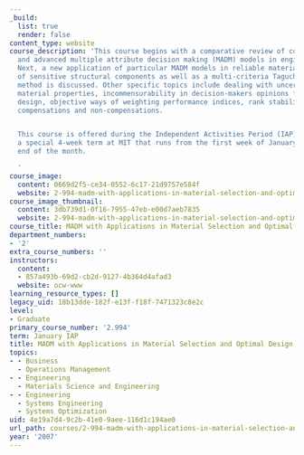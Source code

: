 ```yaml
---
_build:
  list: true
  render: false
content_type: website
course_description: 'This course begins with a comparative review of conventional
  and advanced multiple attribute decision making (MADM) models in engineering practice.
  Next, a new application of particular MADM models in reliable material selection
  of sensitive structural components as well as a multi-criteria Taguchi optimization
  method is discussed. Other specific topics include dealing with uncertainties in
  material properties, incommensurability in decision-makers opinions for the same
  design, objective ways of weighting performance indices, rank stability analysis,
  compensations and non-compensations.


  This course is offered during the Independent Activities Period (IAP), which is
  a special 4-week term at MIT that runs from the first week of January until the
  end of the month.

  '
course_image:
  content: 0669d2f5-ce34-0552-6c17-21d9757e584f
  website: 2-994-madm-with-applications-in-material-selection-and-optimal-design-january-iap-2007
course_image_thumbnail:
  content: 3db739d1-0f16-7955-47eb-e00d7aeb7835
  website: 2-994-madm-with-applications-in-material-selection-and-optimal-design-january-iap-2007
course_title: MADM with Applications in Material Selection and Optimal Design
department_numbers:
- '2'
extra_course_numbers: ''
instructors:
  content:
  - 857a493b-69d2-cb2d-9127-4b364d4afad3
  website: ocw-www
learning_resource_types: []
legacy_uid: 18b13dde-182f-e13f-f18f-7471323c8e2c
level:
- Graduate
primary_course_number: '2.994'
term: January IAP
title: MADM with Applications in Material Selection and Optimal Design
topics:
- - Business
  - Operations Management
- - Engineering
  - Materials Science and Engineering
- - Engineering
  - Systems Engineering
  - Systems Optimization
uid: 4e19a7d4-9c2b-41e0-9aee-116d1c194ae0
url_path: courses/2-994-madm-with-applications-in-material-selection-and-optimal-design-january-iap-2007
year: '2007'
---
```

